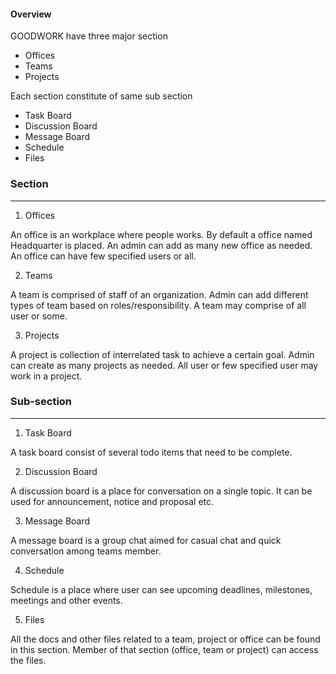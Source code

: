 #### Overview
GOODWORK have three major section 

- Offices
- Teams
- Projects

Each section constitute of same sub section

- Task Board
- Discussion Board
- Message Board
- Schedule
- Files

### Section
***

1. Offices

An office is an workplace where people works. By default a office named Headquarter is placed. An admin can add as many new office as needed. An office can have few specified users or all.

2. Teams

A team is comprised of staff of an organization. Admin can add different types of team based on roles/responsibility. A team may comprise of all user or some.

3. Projects

A project is collection of interrelated task to achieve a certain goal. Admin can create as many projects as needed. All user or few specified user may work in a project.

### Sub-section
***

1. Task Board

A task board consist of several todo items that need to be complete.

2. Discussion Board

A discussion board is a place for conversation on a single topic. It can be used for announcement, notice and proposal etc.

3. Message Board

A message board is a group chat aimed for casual chat and quick conversation among teams member.

4. Schedule

Schedule is a place where user can see upcoming deadlines, milestones, meetings and other events.

5. Files

All the docs and other files related to a team, project or office can be found in this section. Member of that section (office, team or project) can access the files.